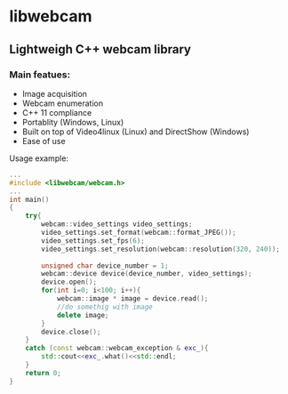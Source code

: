 # libwebcam
## Lightweigh C++ webcam library

### Main featues:
* Image acquisition
* Webcam enumeration
* C++ 11 compliance
* Portablity (Windows, Linux)
* Built on top of Video4linux (Linux) and DirectShow (Windows)
* Ease of use

Usage example:
```c++
...
#include <libwebcam/webcam.h>
...
int main()
{
    try{
        webcam::video_settings video_settings;
		video_settings.set_format(webcam::format_JPEG());
		video_settings.set_fps(6);
		video_settings.set_resolution(webcam::resolution(320, 240));
		
		unsigned char device_number = 1;
		webcam::device device(device_number, video_settings);
		device.open();
		for(int i=0; i<100; i++){
		    webcam::image * image = device.read();
		    //do somethig with image
		    delete image;
		}
		device.close();
    }
    catch (const webcam::webcam_exception & exc_){
		std::cout<<exc_.what()<<std::endl;
	}
	return 0;
}
```
